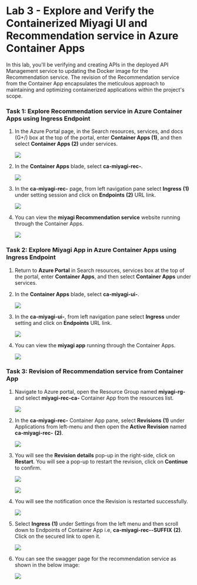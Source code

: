 # Lab 3 - Explore and Verify the Containerized Miyagi UI and Recommendation service in Azure Container Apps

In this lab, you'll be verifying and creating APIs in the deployed API Management service to updating the Docker image for the Recommendation service. The revision of the Recommendation service from the Container App encapsulates the meticulous approach to maintaining and optimizing containerized applications within the project's scope.

### Task 1: Explore Recommendation service in Azure Container Apps using Ingress Endpoint

1. In the Azure Portal page, in the Search resources, services, and docs (G+/) box at the top of the portal, enter **Container Apps (1)**, and then select **Container Apps (2)** under services.

   ![](./Media/container-app-select.png)

1. In the **Container Apps** blade, select **ca-miyagi-rec-<inject key="DeploymentID" enableCopy="false"/>**.

   ![](./Media/container-ca-miyagi.png)

1. In the **ca-miyagi-rec-<inject key="DeploymentID" enableCopy="false"/>** page, from left navigation pane select **Ingress** **(1)** under setting session and click on **Endpoints** **(2)** URL link.

   ![](./Media/container-ca-ingress.png)

1. You can view the **miyagi Recommendation service** website running through the Container Apps.

   ![](./Media/online-output-recommendation.png)    

### Task 2: Explore Miyagi App in Azure Container Apps using Ingress Endpoint

1. Return to **Azure Portal** in Search resources, services box at the top of the portal, enter **Container Apps**, and then select **Container Apps** under services.

1. In the **Container Apps** blade, select **ca-miyagi-ui-<inject key="DeploymentID" enableCopy="false"/>**.

   ![](./Media/container-select-ui.png)

1. In the **ca-miyagi-ui-<inject key="DeploymentID" enableCopy="false"/>**, from left navigation pane select **Ingress** under setting and click on **Endpoints** URL link.

   ![](./Media/container-ui-ingress.png)

1. You can view the **miyagi app** running through the Container Apps.

   ![](./Media/online-output-u.png)   

### Task 3: Revision of Recommendation service from Container App

1. Navigate to Azure portal, open the Resource Group named **miyagi-rg-<inject key="DeploymentID" enableCopy="false"/>**  and select **miyagi-rec-ca-<inject key="DeploymentID" enableCopy="false"/>** Container App from the resources list.

   ![](./Media/lab3-t3-s1.png)

1. In the **ca-miyagi-rec-<inject key="DeploymentID" enableCopy="false"/>** Container App pane, select **Revisions** **(1)** under Applications from left-menu and then open the **Active Revision** named **ca-miyagi-rec-<inject key="DeploymentID" enableCopy="false"/>** **(2)**.

   ![](./Media/lab3-t3-s2.png)

1. You will see the **Revision details** pop-up in the right-side, click on **Restart**. You will see a pop-up to restart the revision, click on **Continue** to confirm.

   ![](./Media/lab3-t3-s3.png)

   ![](./Media/lab3-t3-s3.1.png)

1. You will see the notification once the Revision is restarted successfully.

   ![](./Media/lab3-t3-s4.1.png)

1. Select **Ingress** **(1)** under Settings from the left menu and then scroll down to Endpoints of Container App i.e, **ca-miyagi-rec-<inject key="DeploymentID" enableCopy="false"/>-SUFFIX** **(2)**. Click on the secured link to open it.

   ![](./Media/lab3-t3-s4.png)

1. You can see the swagger page for the recommendation service as shown in the below image:

   ![](./Media/lab3-t3-s5.png)
